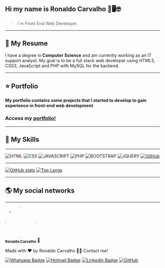 ## Hi my name is Ronaldo Carvalho 👋🖥🤓

>I´m Front End Web Developer.

---
## 📄 My Resume
<p>I have a degree in <b>Computer Science</b> and am currently working as an IT support analyst. My goal is to be a full stack web developer using HTML5, CSS3, JavaScript and PHP with MySQL for the backend.</p>

---
## ⭐ Portfolio
<b>**My portfolio** contains some projects that I started to develop to gain experience in front-end web development</b>
### Access my [portfolio!](https://devronaldo.com.br/)

---
## 🚀 My Skills
---
![HTML](https://img.shields.io/badge/HTML5-E34F26?style=for-the-badge&logo=html5&logoColor=white)
![CSS](https://img.shields.io/badge/CSS3-1572B6?style=for-the-badge&logo=css3&logoColor=white)
![JAVASCRIPT](https://img.shields.io/badge/JavaScript-F7DF1E?style=for-the-badge&logo=javascript&logoColor=black)
![PHP](https://img.shields.io/badge/PHP-777BB4?style=for-the-badge&logo=php&logoColor=white)
![BOOTSTRAP](https://img.shields.io/badge/Bootstrap-563D7C?style=for-the-badge&logo=bootstrap&logoColor=white)
![JQUERY](https://img.shields.io/badge/jQuery-0769AD?style=for-the-badge&logo=jquery&logoColor=white)
[![GitHub](https://img.shields.io/badge/GitHub-100000?style=for-the-badge&logo=github&logoColor=white&link=https://github.com/ronaldopires/)](https://github.com/ronaldopires/)

---

[![GitHub stats](https://github-readme-stats.vercel.app/api?username=ronaldopires&show_icons=true&theme=vue-dark)](https://github.com/ronaldopires/github-readme-stats)
[![Top Langs](https://github-readme-stats.vercel.app/api/top-langs/?username=ronaldopires&theme=gotham)](https://github.com/ronaldopires/github-readme-stats)

---
## 🌎 My social networks
---

<a href="https://github.com/ronaldopires">
 <img style="border-radius: 50%;" src="https://avatars.githubusercontent.com/u/51083282?v=4" width="100px;" alt=""/>
 <br />
 <sub><b>Ronaldo Carvalho</b></sub></a> <a href="https://devronaldo.com.br" title="Ronaldo Carvalho">🚀</a>


Made with ❤️ by Ronaldo Carvalho 👋🏽 Contact me!

[![Whatsapp Badge](https://img.shields.io/badge/WhatsApp-25D366?style=flat-square&logo=whatsapp&logoColor=white)](https://api.whatsapp.com/send?phone=+5511955544918) 
[![Hotmail Badge](https://img.shields.io/badge/-Hotmail-0078D4?style=flat-square&logo=microsoft-outlook&logoColor=white&link=mailto:ronaldo.carvalho@hotmail.com)](mailto:ronaldo.carvalho@hotmail.com) 
[![Linkedin Badge](https://img.shields.io/badge/-LinkedIn-blue?style=flat-square&logo=Linkedin&logoColor=white&link=https://www.linkedin.com/in/ronaldo-carvalho2019/)](https://www.linkedin.com/in/ronaldo-carvalho2019/)
[![GitHub](https://img.shields.io/badge/-GitHub-181717?style=flat-square&logo=github&link=https://github.com/ronaldopires/)](https://github.com/ronaldopires/)

<!--
**ronaldopires/ronaldopires** is a ✨ _special_ ✨ repository because its `README.md` (this file) appears on your GitHub profile.

Here are some ideas to get you started:

- 🔭 I’m currently working on ...
- 🌱 I’m currently learning ...
- 👯 I’m looking to collaborate on ...
- 🤔 I’m looking for help with ...
- 💬 Ask me about ...
- 📫 How to reach me: ...
- 😄 Pronouns: ...
- ⚡ Fun fact: ...
-->
